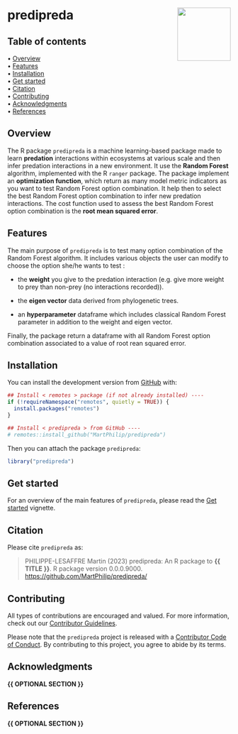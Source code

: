 
<!-- README.md is generated from README.Rmd. Please edit that file -->

# predipreda <img src="man/figures/package-sticker.png" align="right" style="float:right; height:120px;"/>

<!-- badges: start -->
<!-- badges: end -->

## Table of contents

<p align="left">
• <a href="#overview">Overview</a><br> •
<a href="#features">Features</a><br> •
<a href="#installation">Installation</a><br> •
<a href="#get-started">Get started</a><br> •
<a href="#citation">Citation</a><br> •
<a href="#contributing">Contributing</a><br> •
<a href="#acknowledgments">Acknowledgments</a><br> •
<a href="#references">References</a>
</p>

## Overview

The R package `predipreda` is a machine learning-based package made to
learn **predation** interactions within ecosystems at various scale and
then infer predation interactions in a new environment. It use the
**Random Forest** algorithm, implemented with the R `ranger` package.
The package implement an **optimization function**, which return as many
model metric indicators as you want to test Random Forest option
combination. It help then to select the best Random Forest option
combination to infer new predation interactions. The cost function used
to assess the best Random Forest option combination is the **root mean
squared error**.

## Features

The main purpose of `predipreda` is to test many option combination of
the Random Forest algorithm. It includes various objects the user can
modify to choose the option she/he wants to test :

- the **weight** you give to the predation interaction (e.g. give more
  weight to prey than non-prey (no interactions recorded)).

- the **eigen vector** data derived from phylogenetic trees.

- an **hyperparameter** dataframe which includes classical Random Forest
  parameter in addition to the weight and eigen vector.

Finally, the package return a dataframe with all Random Forest option
combination associated to a value of root rean squared error.

## Installation

You can install the development version from
[GitHub](https://github.com/) with:

``` r
## Install < remotes > package (if not already installed) ----
if (!requireNamespace("remotes", quietly = TRUE)) {
  install.packages("remotes")
}

## Install < predipreda > from GitHub ----
# remotes::install_github("MartPhilip/predipreda")
```

Then you can attach the package `predipreda`:

``` r
library("predipreda")
```

## Get started

For an overview of the main features of `predipreda`, please read the
[Get
started](https://MartPhilip.github.io/predipreda/articles/predipreda.html)
vignette.

## Citation

Please cite `predipreda` as:

> PHILIPPE-LESAFFRE Martin (2023) predipreda: An R package to **{{ TITLE
> }}**. R package version 0.0.0.9000.
> <https://github.com/MartPhilip/predipreda/>

## Contributing

All types of contributions are encouraged and valued. For more
information, check out our [Contributor
Guidelines](https://github.com/CyrilHaute/predipreda/blob/main/CONTRIBUTING.md).

Please note that the `predipreda` project is released with a
[Contributor Code of
Conduct](https://contributor-covenant.org/version/2/1/CODE_OF_CONDUCT.html).
By contributing to this project, you agree to abide by its terms.

## Acknowledgments

**{{ OPTIONAL SECTION }}**

## References

**{{ OPTIONAL SECTION }}**
